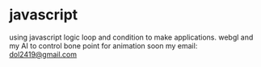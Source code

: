 # javascript
using javascript logic loop and condition to make applications.
webgl and my AI to control bone point for animation soon
my email: dol2419@gmail.com
